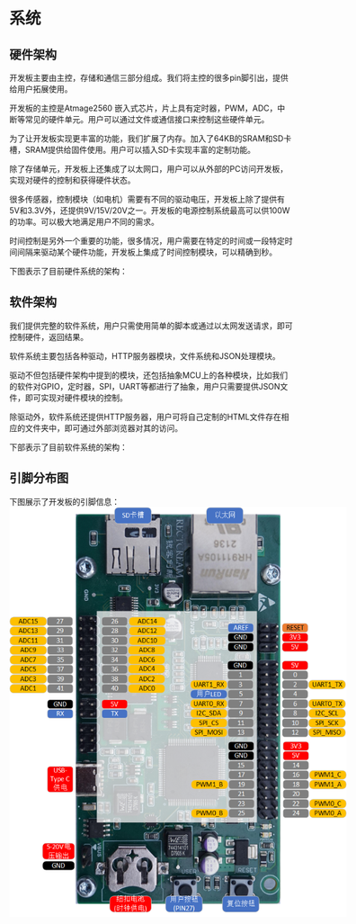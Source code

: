 # 系统
## 硬件架构

开发板主要由主控，存储和通信三部分组成。我们将主控的很多pin脚引出，提供给用户拓展使用。

开发板的主控是Atmage2560 嵌入式芯片，片上具有定时器，PWM，ADC，中断等常见的硬件单元。用户可以通过文件或通信接口来控制这些硬件单元。

为了让开发板实现更丰富的功能，我们扩展了内存。加入了64KB的SRAM和SD卡槽，SRAM提供给固件使用。用户可以插入SD卡实现丰富的定制功能。

除了存储单元，开发板上还集成了以太网口，用户可以从外部的PC访问开发板，实现对硬件的控制和获得硬件状态。

很多传感器，控制模块（如电机）需要有不同的驱动电压，开发板上除了提供有5V和3.3V外，还提供9V/15V/20V之一。开发板的电源控制系统最高可以供100W的功率。可以极大地满足用户不同的需求。

时间控制是另外一个重要的功能，很多情况，用户需要在特定的时间或一段特定时间间隔来驱动某个硬件功能，开发板上集成了时间控制模块，可以精确到秒。

下图表示了目前硬件系统的架构：

## 软件架构
我们提供完整的软件系统，用户只需使用简单的脚本或通过以太网发送请求，即可控制硬件，返回结果。

软件系统主要包括各种驱动，HTTP服务器模块，文件系统和JSON处理模块。

驱动不但包括硬件架构中提到的模块，还包括抽象MCU上的各种模块，比如我们的软件对GPIO，定时器，SPI，UART等都进行了抽象，用户只需要提供JSON文件，即可实现对硬件模块的控制。

除驱动外，软件系统还提供HTTP服务器，用户可将自己定制的HTML文件存在相应的文件夹中，即可通过外部浏览器对其的访问。

下部表示了目前软件系统的架构：


## 引脚分布图
下图展示了开发板的引脚信息：
<br>
<img style="max-width: 600px; height: auto; " src="img/RUIKECHUANGXIN_pinout.png"/>



